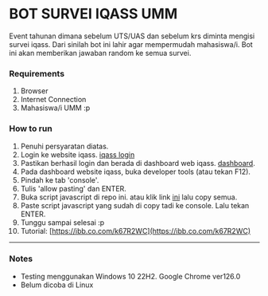 
# BOT SURVEI IQASS UMM
Event tahunan dimana sebelum UTS/UAS dan sebelum krs diminta mengisi survei iqass. Dari sinilah bot ini lahir agar mempermudah mahasiswa/i. Bot ini akan memberikan jawaban random ke semua survei.

### Requirements
1. Browser
2. Internet Connection
3. Mahasiswa/i UMM :p

### How to run
1. Penuhi persyaratan diatas. 
2. Login ke website iqass. [iqass login](https://iqass.umm.ac.id/login)
3. Pastikan berhasil login dan berada di dashboard web iqass. [dashboard](https://iqass.umm.ac.id/dashboard).
4. Pada dashboard website iqass, buka developer tools (atau tekan F12).
5. Pindah ke tab 'console'.
6. Tulis 'allow pasting' dan ENTER.
7. Buka script javascript di repo ini. atau klik link [ini](https://raw.githubusercontent.com/neeyooo/bot-iqass/main/script-js.js) lalu copy semua.
8. Paste script javascript yang sudah di copy tadi ke console. Lalu tekan ENTER.
9. Tunggu sampai selesai :p
10. Tutorial: [https://ibb.co.com/k67R2WC](https://ibb.co.com/k67R2WC) 
***

### Notes
- Testing menggunakan Windows 10 22H2. Google Chrome ver126.0
- Belum dicoba di Linux
